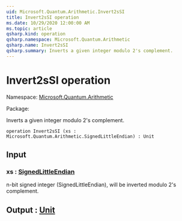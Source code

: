```yaml
---
uid: Microsoft.Quantum.Arithmetic.Invert2sSI
title: Invert2sSI operation
ms.date: 10/29/2020 12:00:00 AM
ms.topic: article
qsharp.kind: operation
qsharp.namespace: Microsoft.Quantum.Arithmetic
qsharp.name: Invert2sSI
qsharp.summary: Inverts a given integer modulo 2's complement.
---
```


# Invert2sSI operation

Namespace: [Microsoft.Quantum.Arithmetic](xref:Microsoft.Quantum.Arithmetic)

Package: [](https://nuget.org/packages/)


Inverts a given integer modulo 2's complement.

```qsharp
operation Invert2sSI (xs : Microsoft.Quantum.Arithmetic.SignedLittleEndian) : Unit
```


## Input

### xs : [SignedLittleEndian](xref:Microsoft.Quantum.Arithmetic.SignedLittleEndian)

n-bit signed integer (SignedLittleEndian), will be inverted modulo2's complement.



## Output : [Unit](xref:microsoft.quantum.lang-ref.unit)

